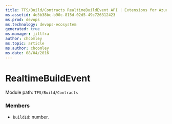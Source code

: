 ```yaml
---
title: TFS/Build/Contracts RealtimeBuildEvent API | Extensions for Azure DevOps Services
ms.assetid: 4e3b38bc-b90c-815d-02d5-49c726312423
ms.prod: devops
ms.technology: devops-ecosystem
generated: true
ms.manager: jillfra
author: chcomley
ms.topic: article
ms.author: chcomley
ms.date: 08/04/2016
---
```


# RealtimeBuildEvent

Module path: `TFS/Build/Contracts`


### Members

* `buildId`: number. 

